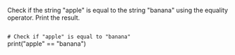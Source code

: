 Check if the string "apple" is equal to the string "banana" using the equality operator. Print the result.

<Editor lang="python" type="exercise">
<code>
# Check if "apple" is equal to "banana"
</code>

<solution>
print("apple" == "banana")
</solution>
</Editor>